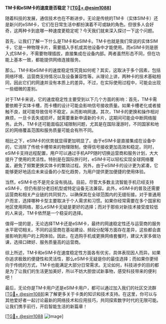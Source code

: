 **TM卡和eSIM卡的速度是否稳定？[[TG💪+ @esim1088](https://t.me/s/esim1088)]**

随着科技的发展，通信技术也在不断进步。无论是传统的TM卡（实体SIM卡）还是新兴的eSIM卡，它们在日常生活中都扮演着不可或缺的角色。但很多人会好奇，这两种卡到底哪一种速度更稳定呢？今天我们就来深入探讨一下这个问题。

首先，让我们了解一下什么是TM卡和eSIM卡。TM卡也就是我们常说的实体SIM卡，它是一种物理卡片，需要插入手机或其他设备中才能使用。而eSIM卡则是嵌入式SIM卡，不需要物理插拔，直接集成在设备内部。两者虽然形态不同，但在功能上基本一致，都能提供网络连接服务。

那么，TM卡和eSIM卡的速度稳定性究竟如何呢？其实，这取决于多个因素，包括网络环境、运营商支持情况以及设备兼容性等。从理论上讲，两种卡的技术基础相同，因此它们的网速并没有本质上的差异。不过，在实际使用过程中，可能会出现一些细微的差别。

对于TM卡来说，它的速度稳定性主要受到以下几个方面的影响：首先，TM卡需要依赖于实体卡槽，而卡槽的设计可能会影响信号接收质量。如果卡槽老化或者接触不良，就可能导致信号不稳定，从而影响网速。其次，TM卡的更换和操作相对麻烦，一旦卡丢失或损坏，就需要重新申请新的卡片，这期间可能会中断网络服务。此外，TM卡还可能面临区域限制问题，尤其是在国际漫游时，不同国家和地区的网络覆盖范围和服务质量可能会有所不同。

相比之下，eSIM卡的优势就显得更加明显了。由于eSIM卡是直接集成在设备中的，它消除了传统卡槽带来的物理限制，使得信号接收更加高效和稳定。同时，eSIM卡支持远程配置，用户可以通过手机APP随时切换运营商和服务计划，大大提升了使用的灵活性。特别是在国际旅行时，eSIM卡可以轻松实现全球网络覆盖，避免了频繁更换实体卡的繁琐过程。另外，由于eSIM卡的设计更为紧凑，它能够更好地适应未来设备的小型化趋势，为用户提供更加便捷的使用体验。

当然，eSIM卡也不是完全没有挑战。目前，尽管大多数主流智能手机已经支持eSIM卡，但仍有部分老旧机型或特定设备无法兼容。此外，eSIM卡的普及还需要运营商和相关产业链的共同努力，以确保其在全球范围内的无缝衔接。对于普通用户而言，选择哪种卡型主要取决于个人需求和习惯。如果你经常需要在多个国家和地区使用网络，那么eSIM卡无疑是更好的选择；而对于那些对新技术接受度较低的人来说，TM卡依然是一个稳妥的选择。

值得一提的是，无论选择TM卡还是eSIM卡，最终的网速稳定性还与运营商的服务水平密切相关。不同的运营商在基站建设、频段分配等方面存在差异，这些都会直接影响到用户的上网体验。因此，在选购手机或更换网络套餐时，建议大家多做功课，选择口碑好、服务质量高的运营商。

综上所述，TM卡和eSIM卡在速度稳定性方面各有优劣，具体表现因人而异。如果你追求极致的便捷性和灵活性，那么eSIM卡无疑是你的最佳选择；而如果你更倾向于传统的方式，TM卡也能满足大部分日常需求。无论如何，科技进步的目的都是为了让我们的生活更加美好，所以不妨大胆尝试新事物，感受科技带来的便利吧！

最后，无论你是TM卡用户还是eSIM卡用户，都可以通过加入我们的社区交流群[[TG💪+ @esim1088](https://t.me/s/esim1088)]来了解更多关于卡类的知识和技术支持。在这里，你可以与其他爱好者一起讨论最新的网络技术和应用技巧，共同探索数字时代的无限可能。让我们携手前行，开启智能生活的新篇章！

[[TG💪+ @esim1088](https://t.me/s/esim1088) ![Image](https://i.postimg.cc/4NQfJmqS/Snipaste-2025-05-13-00-14-12.png)]